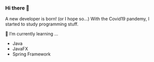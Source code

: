 ### Hi there 👋

A new developer is born! (or I hope so...) 
With the Covid19 pandemy, I started to study programming stuff. 

🌱 I’m currently learning ...
 - Java
 - JavaFX
 - Spring Framework

<!--
**romeucr/romeucr** is a ✨ _special_ ✨ repository because its `README.md` (this file) appears on your GitHub profile.

Here are some ideas to get you started:

- 🔭 I’m currently working on ...
- 👯 I’m looking to collaborate on ...
- 🤔 I’m looking for help with ...
- 💬 Ask me about ...
- 📫 How to reach me: ...
- 😄 Pronouns: ...
- ⚡ Fun fact: ...
-->
